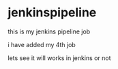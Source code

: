 # jenkinspipeline


this is my jenkins pipeline job

i have added my 4th job

lets see it will works in jenkins or not
